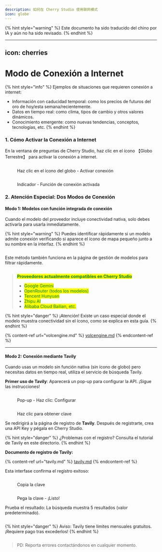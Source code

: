 ```yaml
---
description: 如何在 Cherry Studio 使用联网模式
icon: globe
---
```


{% hint style="warning" %}
Este documento ha sido traducido del chino por IA y aún no ha sido revisado.
{% endhint %}

---
icon: cherries
---

# Modo de Conexión a Internet

{% hint style="info" %}
Ejemplos de situaciones que requieren conexión a internet:

* Información con caducidad temporal: como los precios de futuros del oro de hoy/esta semana/recientemente.
* Datos en tiempo real: como clima, tipos de cambio y otros valores dinámicos.
* Conocimiento emergente: como nuevas tendencias, conceptos, tecnologías, etc.
{% endhint %}

### 1. Cómo Activar la Conexión a Internet

En la ventana de preguntas de Cherry Studio, haz clic en el ícono 【Globo Terrestre】 para activar la conexión a internet.

<figure><img src="../.gitbook/assets/image (94).png" alt=""><figcaption><p>Haz clic en el ícono del globo - Activar conexión</p></figcaption></figure>

<figure><img src="../.gitbook/assets/image (96).png" alt=""><figcaption><p>Indicador - Función de conexión activada</p></figcaption></figure>

### 2. Atención Especial: Dos Modos de Conexión

#### Modo 1: Modelos con función integrada de conexión
Cuando el modelo del proveedor incluye conectividad nativa, solo debes activarla para usarla inmediatamente.

{% hint style="warning" %}
Puedes identificar rápidamente si un modelo admite conexión verificando si aparece el ícono de mapa pequeño junto a su nombre en la interfaz.
{% endhint %}

<figure><img src="../.gitbook/assets/image (100).png" alt=""><figcaption></figcaption></figure>

Este método también funciona en la página de gestión de modelos para filtrar rápidamente.

<figure><img src="../.gitbook/assets/image (101).png" alt=""><figcaption></figcaption></figure>

> <mark style="color:green;">**Proveedores actualmente compatibles en Cherry Studio**</mark>
>
> * <mark style="color:green;">Google Gemini</mark>
> * <mark style="color:green;">OpenRouter (todos los modelos)</mark>
> * <mark style="color:green;">Tencent Hunyuan</mark>
> * <mark style="color:green;">Zhipu AI</mark>
> * <mark style="color:green;">Alibaba Cloud Bailian, etc.</mark>

{% hint style="danger" %}
¡Atención!
Existe un caso especial donde el modelo muestra conectividad sin el ícono, como se explica en esta guía.
{% endhint %}

{% content-ref url="volcengine.md" %}
[volcengine.md](volcengine.md)
{% endcontent-ref %}

***

#### Modo 2: Conexión mediante Tavily
Cuando usas un modelo sin función nativa (sin ícono de globo) pero necesitas datos en tiempo real, utiliza el servicio de búsqueda Tavily.

**Primer uso de Tavily**: Aparecerá un pop-up para configurar la API. ¡Sigue las instrucciones!

<figure><img src="../.gitbook/assets/image (102).png" alt=""><figcaption><p>Pop-up - Haz clic: Configurar</p></figcaption></figure>

<figure><img src="../.gitbook/assets/image (104).png" alt=""><figcaption><p>Haz clic para obtener clave</p></figcaption></figure>

Se redirigirá a la página de registro de **Tavily**. Después de registrarte, crea una API Key y pégala en Cherry Studio.

{% hint style="danger" %}
¿Problemas con el registro? Consulta el tutorial de Tavily en este directorio.
{% endhint %}

**Documento de registro de Tavily:**

{% content-ref url="tavily.md" %}
[tavily.md](tavily.md)
{% endcontent-ref %}

Esta interfase confirma el registro exitoso:

<figure><img src="../.gitbook/assets/image (105).png" alt=""><figcaption><p>Copia la clave</p></figcaption></figure>

<figure><img src="../.gitbook/assets/image (108).png" alt=""><figcaption><p>Pega la clave - ¡Listo!</p></figcaption></figure>

Prueba el resultado: La búsqueda muestra 5 resultados (valor predeterminado).

<figure><img src="../.gitbook/assets/image (107).png" alt=""><figcaption></figcaption></figure>

{% hint style="danger" %}
Aviso: Tavily tiene límites mensuales gratuitos. ¡Requiere pago tras excederlos!
{% endhint %}

<figure><img src="../.gitbook/assets/image (106).png" alt=""><figcaption></figcaption></figure>

> PD: Reporta errores contactándonos en cualquier momento.